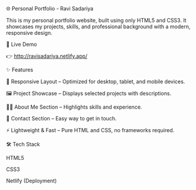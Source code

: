 🌐 Personal Portfolio - Ravi Sadariya

This is my personal portfolio website, built using only HTML5 and CSS3.
It showcases my projects, skills, and professional background with a modern, responsive design.

🚀 Live Demo

👉 http://ravisadariya.netlify.app/

✨ Features

📱 Responsive Layout – Optimized for desktop, tablet, and mobile devices.

🖼️ Project Showcase – Displays selected projects with descriptions.

👨‍💻 About Me Section – Highlights skills and experience.

📧 Contact Section – Easy way to get in touch.

⚡ Lightweight & Fast – Pure HTML and CSS, no frameworks required.

🛠️ Tech Stack

HTML5

CSS3

Netlify (Deployment)
